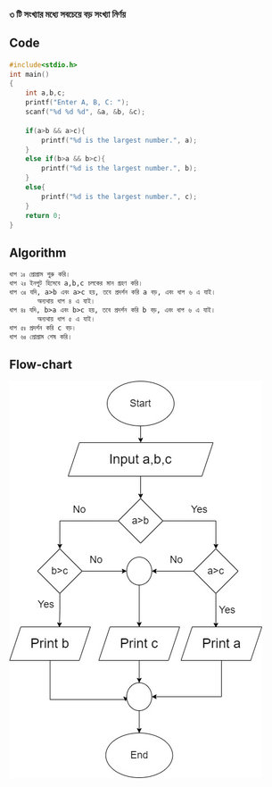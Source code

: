 ### ৩ টি সংখ্যার মধ্যে সবচেয়ে বড় সংখ্যা নির্ণয়  

## Code

```c
#include<stdio.h>
int main()
{
    int a,b,c;
    printf("Enter A, B, C: ");
    scanf("%d %d %d", &a, &b, &c);
    
    if(a>b && a>c){
        printf("%d is the largest number.", a);
    }
    else if(b>a && b>c){
        printf("%d is the largest number.", b);
    }
    else{
        printf("%d is the largest number.", c);
    }
    return 0;
}
```

## Algorithm

```
ধাপ ১ঃ প্রোগ্রাম শুরু করি।
ধাপ ২ঃ ইনপুট হিসেবে a,b,c চলকের মান গ্রহণ করি।
ধাপ ৩ঃ যদি, a>b এবং a>c হয়, তবে প্রদর্শন করি a বড়, এবং ধাপ ৬ এ যাই। 
       অন্যথায় ধাপ ৪ এ যাই।
ধাপ ৪ঃ যদি, b>a এবং b>c হয়, তবে প্রদর্শন করি b বড়, এবং ধাপ ৬ এ যাই। 
       অন্যথায় ধাপ ৫ এ যাই।
ধাপ ৫ঃ প্রদর্শন করি c বড়।
ধাপ ৬ঃ প্রোগ্রাম শেষ করি।
```

## Flow-chart
![](/hsc_ict_5th_chapter/flowcharts/largestnumber.jpg)
